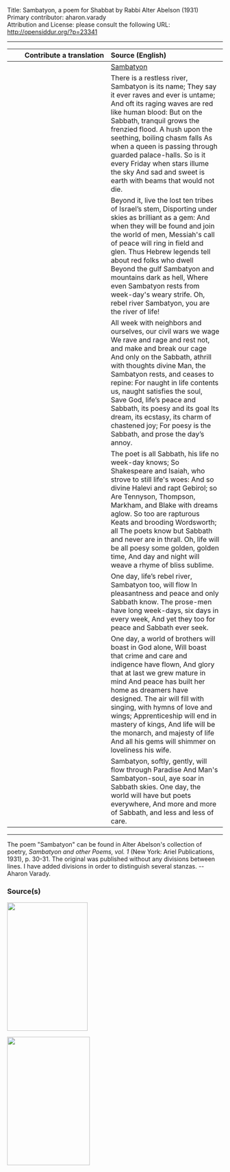 <html>
<head></head>
<body>
Title: Sambatyon, a poem for Shabbat by Rabbi Alter Abelson (1931)<br />
Primary contributor: aharon.varady<br />
Attribution and License: please consult the following URL: <a href="http://opensiddur.org/?p=23341">http://opensiddur.org/?p=23341</a>
<p />
<hr />

<table style="margin-left: auto;margin-right: auto;" class="draggable">
<thead><tr><th id="x" style="text-align: right;">Contribute a translation</th><th style="text-align: left;">Source (English)</th></tr></thead>
<tbody>
<tr><td style="vertical-align:top;" width="46%">
<div class="liturgy"><span lang="he">

</span></div></td>
 
<td style="vertical-align:top;" width="53%">
<div class="english">
<u>Sambatyon</u>
</div></td></tr>


<tr><td style="vertical-align:top;" width="46%">
<div class="liturgy"><span lang="he">

</span></div></td>
 
<td style="vertical-align:top;" width="53%">
<div class="english">
There is a restless river, Sambatyon is its name;
They say it ever raves and ever is untame;
And oft its raging waves are red like human blood:
But on the Sabbath, tranquil grows the frenzied flood.
A hush upon the seething, boiling chasm falls
As when a queen is passing through guarded palace-halls.
So is it every Friday when stars illume the sky
And sad and sweet is earth with beams that would not die.
</div></td></tr>


<tr><td style="vertical-align:top;" width="46%">
<div class="liturgy"><span lang="he">

</span></div></td>
 
<td style="vertical-align:top;" width="53%">
<div class="english">
Beyond it, live the lost ten tribes of Israel’s stem,
Disporting under skies as brilliant as a gem:
And when they will be found and join the world of men, 
Messiah's call of peace will ring in field and glen.
Thus Hebrew legends tell about red folks who dwell 
Beyond the gulf Sambatyon and mountains dark as hell, 
Where even Sambatyon rests from week-day's weary strife. 
Oh, rebel river Sambatyon, you are the river of life!
</div></td></tr>


<tr><td style="vertical-align:top;" width="46%">
<div class="liturgy"><span lang="he">

</span></div></td>
 
<td style="vertical-align:top;" width="53%">
<div class="english">
All week with neighbors and ourselves, our civil wars we wage
We rave and rage and rest not, and make and break our cage
And only on the Sabbath, athrill with thoughts divine 
Man, the Sambatyon rests, and ceases to repine:
For naught in life contents us, naught satisfies the soul, 
Save God, life’s peace and Sabbath, its poesy and its goal 
Its dream, its ecstasy, its charm of chastened joy;
For poesy is the Sabbath, and prose the day’s annoy.
</div></td></tr>


<tr><td style="vertical-align:top;" width="46%">
<div class="liturgy"><span lang="he">

</span></div></td>
 
<td style="vertical-align:top;" width="53%">
<div class="english">
The poet is all Sabbath, his life no week-day knows;
So Shakespeare and Isaiah, who strove to still life's woes: 
And so divine Halevi and rapt Gebirol; so 
Are Tennyson, Thompson, Markham, and Blake with dreams aglow.
So too are rapturous Keats and brooding Wordsworth; all 
The poets know but Sabbath and never are in thrall.
Oh, life will be all poesy some golden, golden time,
And day and night will weave a rhyme of bliss sublime. 
</div></td></tr>


<tr><td style="vertical-align:top;" width="46%">
<div class="liturgy"><span lang="he">

</span></div></td>
 
<td style="vertical-align:top;" width="53%">
<div class="english">
One day, life’s rebel river, Sambatyon too, will flow 
In pleasantness and peace and only Sabbath know.
The prose-men have long week-days, six days in every week, 
And yet they too for peace and Sabbath ever seek.
</div></td></tr>


<tr><td style="vertical-align:top;" width="46%">
<div class="liturgy"><span lang="he">

</span></div></td>
 
<td style="vertical-align:top;" width="53%">
<div class="english">
One day, a world of brothers will boast in God alone, 
Will boast that crime and care and indigence have flown, 
And glory that at last we grew mature in mind 
And peace has built her home as dreamers have designed. 
The air will fill with singing, with hymns of love and wings;
Apprenticeship will end in mastery of kings,
And life will be the monarch, and majesty of life 
And all his gems will shimmer on loveliness his wife. 
</div></td></tr>


<tr><td style="vertical-align:top;" width="46%">
<div class="liturgy"><span lang="he">

</span></div></td>
 
<td style="vertical-align:top;" width="53%">
<div class="english">
Sambatyon, softly, gently, will flow through Paradise 
And Man's Sambatyon-soul, aye soar in Sabbath skies.
One day, the world will have but poets everywhere,
And more and more of Sabbath, and less and less of care.
</div></td></tr>
</tbody></table>

<hr />

The poem "Sambatyon" can be found in Alter Abelson's collection of poetry, <em>Sambatyon and other Poems, vol. 1</em> (New York: Ariel Publications, 1931), p. 30-31. The original was published without any divisions between lines. I have added divisions in order to distinguish several stanzas. --Aharon Varady.

<h3>Source(s)</h3>


<a href="https://opensiddur.org/wp-content/uploads/2019/01/Sambatyon-Abelson-a.jpg"><img src="https://opensiddur.org/wp-content/uploads/2019/01/Sambatyon-Abelson-a-188x300.jpg" alt="" width="188" height="300" class="alignleft size-medium wp-image-23467" /></a>

<a href="https://opensiddur.org/wp-content/uploads/2019/01/Sambatyon-Abelson-b.jpg"><img src="https://opensiddur.org/wp-content/uploads/2019/01/Sambatyon-Abelson-b-193x300.jpg" alt="" width="193" height="300" class="alignleft size-medium wp-image-23468" /></a>
</body>
</html>
